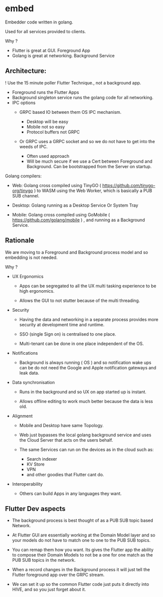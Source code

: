# embed

Embedder code written in golang.

Used for all services provided to clients.

Why ?

- Flutter is great at GUI. Foreground App
- Golang is great at networking. Background Service

## Architecture:

! Use the 15 minute poller Flutter Technique., not a background app.


- Foreground runs the Flutter Apps
- Background singleton service runs the golang code for all networking.
- IPC options
	- GRPC based IO between them OS IPC mechanism.
		- Desktop will be easy
  		- Mobile not so easy
		- Protocol buffers not GRPC

  	- Or GRPC uses a GRPC socket and so we do not have to get into the weeds of IPC.
    	- Often used approach
    	- Will be much secure if we use a Cert between Foreground and Background. Can be bootstrapped from the Server on startup.


Golang compilers:

- Web:  Golang cross compiled using TinyGO ( https://github.com/tinygo-org/tinygo ) to WASM using the Web Worker, which is basically a PUB SUB channel.

- Desktop: Golang running as a Desktop Service Or System Tray

- Mobile: Golang cross compiled using GoMobile ( https://github.com/golang/mobile ) , and running as a Background Service.


## Rationale

We are moving to a Foreground and Background process model and so embedding is not needed.

Why ? 

- UX Ergonomics

	- Apps can be segregated to all the UX multi tasking experience to be high ergonomics.

	- Allows the GUI to not stutter because of the multi threading.

- Security

	- Having the data and networking in a separate process provides more security at development time and runtime. 

	- SSO (single Sign on) is centralised to one place.

	- Multi-tenant can be done in one place independent of the OS.

- Notifications

	- Background is always running ( OS ) and so notification wake ups can be do not need the Google and Apple notification gateways and leak data.

- Data synchronisation

	- Runs in the background and so UX on app started up is instant.
  
	- Allows offline editing to work much better because the data is less old.

- Alignment

	- Mobile and Desktop have same Topology.
	
	- Web just bypasses the local golang background service and uses the Cloud Server that acts on the users behalf.

	- The same Services can run on the devices as in the cloud such as:
		- Search indexer
		- KV Store
		- VPN 
		- and other goodies that Flutter cant do.

- Interoperability

	- Others can build Apps in any languages they want.




## Flutter Dev aspects


- The background process is best thought of as a PUB SUB topic based Network.

- At Flutter GUI are essentially working at the Domain Model layer and so your models do not have to match one to one to the PUB SUB topics.

- You can remap them how you want. Its gives the Flutter app the ability to compose their Domain Models to not be a one for one match as the PUB SUB topics in the network.

- When a record changes in the Background process it will just tell the Flutter foreground app over the GRPC stream.

- We can set it up so the common Flutter code just puts it directly into HIVE, and so you just forget about it.
